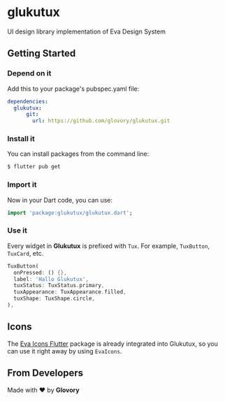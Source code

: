 # glukutux

UI design library implementation of Eva Design System

## Getting Started


### Depend on it

Add this to your package's pubspec.yaml file:

```yaml
dependencies:
  glukutux:
      git:
        url: https://github.com/glovory/glukutux.git
```


### Install it

You can install packages from the command line:

```bash
$ flutter pub get
```


### Import it

Now in your Dart code, you can use:

```dart
import 'package:glukutux/glukutux.dart';
```


### Use it

Every widget in **Glukutux** is prefixed with `Tux`. For example, `TuxButton`, `TuxCard`, etc.

```dart
TuxButton(
  onPressed: () {},
  label: 'Hallo Glukutux',
  tuxStatus: TuxStatus.primary,
  tuxAppearance: TuxAppearance.filled,
  tuxShape: TuxShape.circle,
),
```


## Icons

The [Eva Icons Flutter](https://github.com/piyushmaurya23/eva_icons_flutter) package is already integrated into Glukutux, so you can use it right away by using `EvaIcons`.


## From Developers
Made with :heart: by **Glovory**

